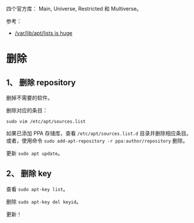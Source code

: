 四个官方库： Main, Universe, Restricted 和 Multiverse。  

参考：  

- [/var/lib/apt/lists is huge](https://askubuntu.com/questions/179955/var-lib-apt-lists-is-huge)  

# 删除
## 1、 删除 repository
删掉不需要的软件。  

删除对应的条目：  
```
sudo vim /etc/apt/sources.list
```

如果已添加 PPA 存储库，查看 `/etc/apt/sources.list.d` 目录并删除相应条目。  
或者，使用命令 `sudo add-apt-repository -r ppa:author/repository` 删除。  

更新 `sudo apt update`。  

## 2、 删除 key
查看 `sudo apt-key list`。  

删除 `sudo apt-key del keyid`。  

更新！  


